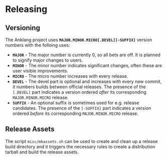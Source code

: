 # Releasing

## Versioning

The Anklang project uses **`MAJOR.MINOR.MICRO[.DEVEL][-SUFFIX]`** version numbers with the folloing uses:
- **`MAJOR`** - The major number is currently 0, so all bets are off. It is planned to signify major changes to users.
- **`MINOR`** - The minor number indicates significant changes, often these are user visible improvements.
- **`MICRO`** - The micro number increases with every release.
- **`DEVEL`** - The devel part is optional and increases with every new commit, it numbers builds between official releases.
  The presence of the `[.DEVEL]` part indicates a version ordered *after* its corresponding `MAJOR.MINOR.MICRO` release.
- **`SUFFIX`** - An optional suffix is sometimes used for e.g. release candidates.
  The presence of the `[-SUFFIX]` part indicates a version ordered *before* its corresponding `MAJOR.MINOR.MICRO` release.

## Release Assets

The script `misc/mkassets.sh` can be used to create and clean up a release build directory and it triggers the necessary rules to
create a distribution tarball and build the release assets.


